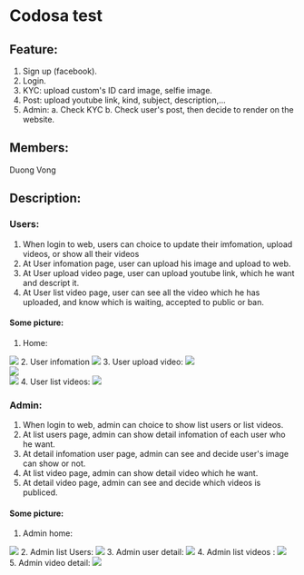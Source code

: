 # Codosa test
## Feature:
1. Sign up (facebook).
2. Login.
3. KYC: upload custom's ID card image, selfie image.
4. Post: upload youtube link, kind, subject, description,...
5. Admin:
a. Check KYC
b. Check user's post, then decide to render on the website.
## Members:
Duong Vong
## Description:
### Users:
1. When login to web, users can choice to update their imfomation, upload videos, or show all their videos
2. At User infomation page, user can upload his image and upload to web.
3. At User upload video page, user can upload youtube link, which he want and descript it.
4. At User list video page, user can see all the video which he has uploaded, and know which is waiting, accepted to public or ban.
#### Some picture:
1. Home:
<img src="public/images/user_index.png">
2. User infomation
<img src="public/images/user_infomation.png">
3. User upload video:
<img src="public/images/user_upload_video.png">
<br>
<img src="public/images/user_upload_video_error.png">
<br>
<img src="public/images/user_upload_video_completeform.png">
4. User list videos:
<img src="public/images/user_list_videos.png">

### Admin:
1. When login to web, admin can choice to show list users or list videos.
2. At list users page, admin can show detail infomation of each user who he want.
3. At detail infomation user page, admin can see and decide user's image can show or not.
4. At list video page, admin can show detail video which he want.
5. At detail video page, admin can see and decide which videos is publiced.
#### Some picture:
1. Admin home: 
<img src="public/images/admin_index.png">
2. Admin list Users:
<img src="public/images/admin_list_users.png">
3. Admin user detail:
<img src="public/images/admin_user_detail.png">
4. Admin list videos :
<img src="public/images/admin_list_videos.png">
5. Admin video detail:
<img src="public/images/admin_video_detail.png">